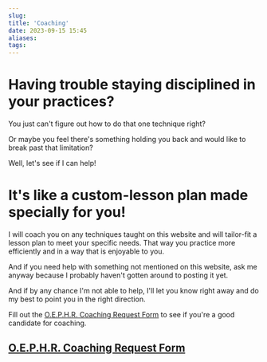 ```yaml
---
slug: 
title: 'Coaching'
date: 2023-09-15 15:45
aliases: 
tags:
---
```

# Having trouble staying disciplined in your practices?

You just can't figure out how to do that one technique right?

Or maybe you feel there's something holding you back and would like to break past that limitation?

Well, let's see if I can help!

# It's like a custom-lesson plan made specially for you!

I will coach you on any techniques taught on this website and will tailor-fit a lesson plan to meet your specific needs. That way you practice more efficiently and in a way that is enjoyable to you.

And if you need help with something not mentioned on this website, ask me anyway because I probably haven't gotten around to posting it yet. 

And if by any chance I'm not able to help, I'll let you know right away and do my best to point you in the right direction. 

Fill out the <a href="https://forms.gle/ed3RsocWKYJp7AnJA" target="_blank">O.E.P.H.R. Coaching Request Form</a> to see if you're a good candidate for coaching.

## <a href="https://forms.gle/ed3RsocWKYJp7AnJA" target="_blank">O.E.P.H.R. Coaching Request Form</a>
